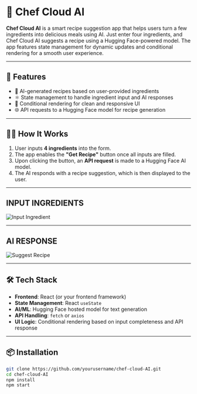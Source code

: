 # 🍳 Chef Cloud AI

**Chef Cloud AI** is a smart recipe suggestion app that helps users turn a few ingredients into delicious meals using AI. Just enter four ingredients, and Chef Cloud AI suggests a recipe using a Hugging Face-powered model. The app features state management for dynamic updates and conditional rendering for a smooth user experience.

---

## 🚀 Features

- 🧠 AI-generated recipes based on user-provided ingredients  
- ⚛️ State management to handle ingredient input and AI responses  
- 🎯 Conditional rendering for clean and responsive UI  
- 🌐 API requests to a Hugging Face model for recipe generation  

---

## 🧑‍🍳 How It Works

1. User inputs **4 ingredients** into the form.  
2. The app enables the **"Get Recipe"** button once all inputs are filled.  
3. Upon clicking the button, an **API request** is made to a Hugging Face AI model.  
4. The AI responds with a recipe suggestion, which is then displayed to the user.  

---
## INPUT INGREDIENTS

![Input Ingredient](https://dayofrontdev.space/assets/chefcloud-C2g4RGZm.png)

---
## AI RESPONSE

![Suggest Recipe](https://dayofrontdev.space/assets/chefresponse-Lk6boyzy.png)

---

## 🛠️ Tech Stack

- **Frontend**: React (or your frontend framework)  
- **State Management**: React `useState`  
- **AI/ML**: Hugging Face hosted model for text generation  
- **API Handling**: `fetch` or `axios`  
- **UI Logic**: Conditional rendering based on input completeness and API response  

---

## 📦 Installation

```bash
git clone https://github.com/yourusername/chef-cloud-AI.git
cd chef-cloud-AI
npm install
npm start
